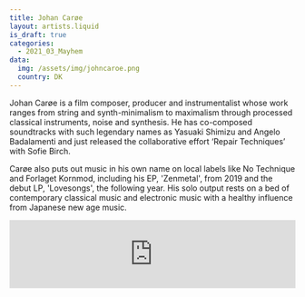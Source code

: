 ```yaml
---
title: Johan Carøe
layout: artists.liquid
is_draft: true
categories:
  - 2021_03_Mayhem
data:
  img: /assets/img/johncaroe.png
  country: DK
---
```


Johan Carøe is a film composer, producer and instrumentalist whose work ranges from string and synth-minimalism to maximalism through processed classical instruments, noise and synthesis. He has co-composed soundtracks with such legendary names as Yasuaki Shimizu and Angelo Badalamenti and just released the collaborative effort ‘Repair Techniques’ with Sofie Birch.

Carøe also puts out music in his own name on local labels like No Technique and Forlaget Kornmod, including his EP, 'Zenmetal', from 2019 and the debut LP, 'Lovesongs', the following year. His solo output rests on a bed of contemporary classical music and electronic music with a healthy influence from Japanese new age music.

<iframe style="border: 0; width: 100%; height: 120px;" src="https://bandcamp.com/EmbeddedPlayer/album=4189815322/size=large/bgcol=ffffff/linkcol=0687f5/tracklist=false/artwork=small/transparent=true/" seamless><a href="https://johancare.bandcamp.com/album/lovesongs">Lovesongs by Johan Carøe</a></iframe>
